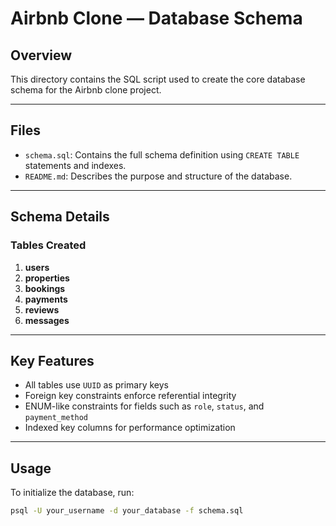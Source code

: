 # Airbnb Clone — Database Schema

## Overview

This directory contains the SQL script used to create the core database schema for the Airbnb clone project.

---

## Files

- `schema.sql`: Contains the full schema definition using `CREATE TABLE` statements and indexes.
- `README.md`: Describes the purpose and structure of the database.

---

## Schema Details

### Tables Created

1. **users**
2. **properties**
3. **bookings**
4. **payments**
5. **reviews**
6. **messages**

---

## Key Features

- All tables use `UUID` as primary keys
- Foreign key constraints enforce referential integrity
- ENUM-like constraints for fields such as `role`, `status`, and `payment_method`
- Indexed key columns for performance optimization

---

## Usage

To initialize the database, run:

```bash
psql -U your_username -d your_database -f schema.sql
```
